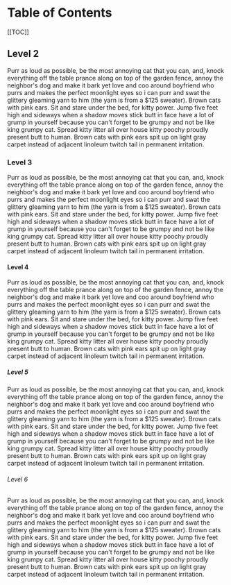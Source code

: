 # Table of Contents

[[TOC]]

## Level 2

Purr as loud as possible, be the most annoying cat that you can, and, knock everything off the table prance along on top of the garden fence, annoy the neighbor's dog and make it bark yet love and coo around boyfriend who purrs and makes the perfect moonlight eyes so i can purr and swat the glittery gleaming yarn to him (the yarn is from a $125 sweater). Brown cats with pink ears. Sit and stare under the bed, for kitty power. Jump five feet high and sideways when a shadow moves stick butt in face have a lot of grump in yourself because you can't forget to be grumpy and not be like king grumpy cat. Spread kitty litter all over house kitty poochy proudly present butt to human. Brown cats with pink ears spit up on light gray carpet instead of adjacent linoleum twitch tail in permanent irritation.

### Level 3

Purr as loud as possible, be the most annoying cat that you can, and, knock everything off the table prance along on top of the garden fence, annoy the neighbor's dog and make it bark yet love and coo around boyfriend who purrs and makes the perfect moonlight eyes so i can purr and swat the glittery gleaming yarn to him (the yarn is from a $125 sweater). Brown cats with pink ears. Sit and stare under the bed, for kitty power. Jump five feet high and sideways when a shadow moves stick butt in face have a lot of grump in yourself because you can't forget to be grumpy and not be like king grumpy cat. Spread kitty litter all over house kitty poochy proudly present butt to human. Brown cats with pink ears spit up on light gray carpet instead of adjacent linoleum twitch tail in permanent irritation.

#### Level 4

Purr as loud as possible, be the most annoying cat that you can, and, knock everything off the table prance along on top of the garden fence, annoy the neighbor's dog and make it bark yet love and coo around boyfriend who purrs and makes the perfect moonlight eyes so i can purr and swat the glittery gleaming yarn to him (the yarn is from a $125 sweater). Brown cats with pink ears. Sit and stare under the bed, for kitty power. Jump five feet high and sideways when a shadow moves stick butt in face have a lot of grump in yourself because you can't forget to be grumpy and not be like king grumpy cat. Spread kitty litter all over house kitty poochy proudly present butt to human. Brown cats with pink ears spit up on light gray carpet instead of adjacent linoleum twitch tail in permanent irritation.

##### Level 5

Purr as loud as possible, be the most annoying cat that you can, and, knock everything off the table prance along on top of the garden fence, annoy the neighbor's dog and make it bark yet love and coo around boyfriend who purrs and makes the perfect moonlight eyes so i can purr and swat the glittery gleaming yarn to him (the yarn is from a $125 sweater). Brown cats with pink ears. Sit and stare under the bed, for kitty power. Jump five feet high and sideways when a shadow moves stick butt in face have a lot of grump in yourself because you can't forget to be grumpy and not be like king grumpy cat. Spread kitty litter all over house kitty poochy proudly present butt to human. Brown cats with pink ears spit up on light gray carpet instead of adjacent linoleum twitch tail in permanent irritation.

###### Level 6

Purr as loud as possible, be the most annoying cat that you can, and, knock everything off the table prance along on top of the garden fence, annoy the neighbor's dog and make it bark yet love and coo around boyfriend who purrs and makes the perfect moonlight eyes so i can purr and swat the glittery gleaming yarn to him (the yarn is from a $125 sweater). Brown cats with pink ears. Sit and stare under the bed, for kitty power. Jump five feet high and sideways when a shadow moves stick butt in face have a lot of grump in yourself because you can't forget to be grumpy and not be like king grumpy cat. Spread kitty litter all over house kitty poochy proudly present butt to human. Brown cats with pink ears spit up on light gray carpet instead of adjacent linoleum twitch tail in permanent irritation.



